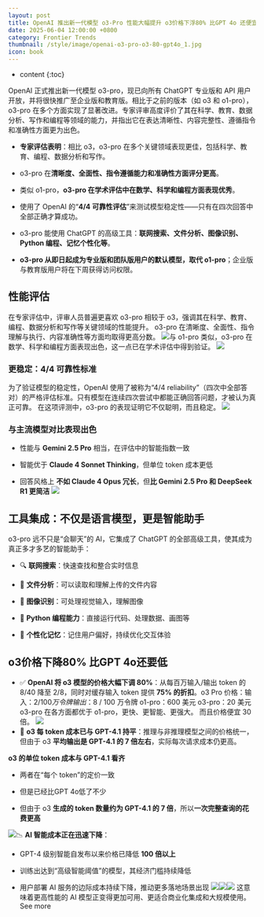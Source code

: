 ```yaml
---
layout: post
title: OpenAI 推出新一代模型 o3-Pro 性能大幅提升 o3价格下浮80% 比GPT 4o 还便宜
date: 2025-06-04 12:00:00 +0800
category: Frontier Trends
thumbnail: /style/image/openai-o3-pro-o3-80-gpt4o_1.jpg
icon: book
---
```

* content
{:toc}

OpenAI 正式推出新一代模型 o3-pro，现已向所有 ChatGPT 专业版和 API 用户开放，并将很快推广至企业版和教育版。相比于之前的版本（如 o3 和 o1-pro），o3-pro 在多个方面实现了显著改进。专家评审高度评价了其在科学、教育、数据分析、写作和编程等领域的能力，并指出它在表达清晰性、内容完整性、遵循指令和准确性方面更为出色。

- **专家评估表明**：相比 o3，o3-pro 在多个关键领域表现更佳，包括科学、教育、编程、数据分析和写作。

- o3-pro 在**清晰度、全面性、指令遵循能力和准确性方面评分更高**。

- 类似 o1-pro，**o3-pro 在学术评估中在数学、科学和编程方面表现优秀**。

- 使用了 OpenAI 的“**4/4 可靠性评估**”来测试模型稳定性——只有在四次回答中全部正确才算成功。

- o3-pro 能使用 ChatGPT 的高级工具：**联网搜索、文件分析、图像识别、Python 编程、记忆个性化等**。

- **o3-pro 从即日起成为专业版和团队版用户的默认模型，取代 o1-pro**；企业版与教育版用户将在下周获得访问权限。

## 性能评估
在专家评估中，评审人员普遍更喜欢 o3-pro 相较于 o3，强调其在科学、教育、编程、数据分析和写作等关键领域的性能提升。
o3-pro 在清晰度、全面性、指令理解与执行、内容准确性等方面均取得更高分数。
![](https://assets-v2.circle.so/2tqnm5fltvhbxan3e6ti53ajyw4f)与 o1-pro 类似，o3-pro 在数学、科学和编程方面表现出色，这一点已在学术评估中得到验证。
![](https://assets-v2.circle.so/6yt5p5yk0z3s5qw5e6jntrn14myf)
### 更稳定：4/4 可靠性标准
为了验证模型的稳定性，OpenAI 使用了被称为“4/4 reliability”（四次中全部答对）的严格评估标准。只有模型在连续四次尝试中都能正确回答问题，才被认为真正可靠。
在这项评测中，o3-pro 的表现证明它不仅聪明，而且稳定。
![](https://assets-v2.circle.so/p78uv7u0jx6qj41ha8b3m5uulv4y)
### **与主流模型对比表现出色**

- 性能与 **Gemini 2.5 Pro** 相当，在评估中的智能指数一致

- 智能优于 **Claude 4 Sonnet Thinking**，但单位 token 成本更低

- 回答风格上 **不如 Claude 4 Opus 冗长**，但**比 Gemini 2.5 Pro 和 DeepSeek R1 更简洁**
![](https://assets-v2.circle.so/69vzfr4ixlfoms8z32imyuihkljq)

## 工具集成：不仅是语言模型，更是智能助手
o3-pro 远不只是“会聊天”的 AI，它集成了 ChatGPT 的全部高级工具，使其成为真正多才多艺的智能助手：

- 🔍 **联网搜索**：快速查找和整合实时信息

- 📁 **文件分析**：可以读取和理解上传的文件内容

- 🧠 **图像识别**：可处理视觉输入，理解图像

- 🐍 **Python 编程能力**：直接运行代码、处理数据、画图等

- 🧷 **个性化记忆**：记住用户偏好，持续优化交互体验

## **o3价格下降80% 比GPT 4o还要低**

- ✅ **OpenAI 将 o3 模型的价格大幅下调 80%**：从每百万输入/输出 token 的 $8/$40 降至 $2/$8，同时对缓存输入 token 提供 **75% 的折扣**。o3 Pro 价格：输入：$2 / 100 万令牌 输出：$8 / 100 万令牌
o1-pro：600 美元 
o3-pro：20 美元  
o3-pro 在各方面都优于 o1-pro，更快、更智能、更强大。
而且价格便宜 30 倍。
![](https://assets-v2.circle.so/3ta4garf7dffm1wc8827btng9fyn)
- 🧮 **o3 每 token 成本已与 GPT-4.1 持平**：推理与非推理模型之间的价格统一，但由于 o3 **平均输出是 GPT-4.1 的 7 倍左右**，实际每次请求成本仍更高。

**o3 的单位 token 成本与 GPT-4.1 看齐**

- 两者在“每个 token”的定价一致

- 但是已经比GPT 4o低了不少

- 但由于 o3 **生成的 token 数量约为 GPT-4.1 的 7 倍**，所以**一次完整查询的花费更高**

![](https://assets-v2.circle.so/9llcsb9v5m7vixufd3xj1oo7dak5)📉 **AI 智能成本正在迅速下降**：

- GPT-4 级别智能自发布以来价格已降低 **100 倍以上**

- 训练出达到“高级智能阈值”的模型，其经济门槛持续降低

- 用户部署 AI 服务的边际成本持续下降，推动更多落地场景出现
![](https://assets-v2.circle.so/36fqnt8j9grjvyx2dxx7ft9ohca1)![](https://assets-v2.circle.so/zpjc67nsj2vwt2zwp8rnllxu00an)![](https://assets-v2.circle.so/9j1aq7wac5milo5xum4cutiwk952)
这意味着更高性能的 AI 模型正变得更加可用、更适合商业化集成和大规模使用。
See more